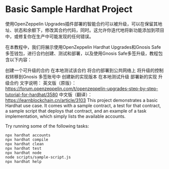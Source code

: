 # Basic Sample Hardhat Project
使用OpenZeppelin Upgrades插件部署的智能合约可以被升级，可以在保留其地址、状态和余额下，修改其合约代码，同时。这允许你迭代地将新功能添加到项目中，或修复你在生产中可能发现的任何错误。

在本教程中，我们将展示使用OpenZeppelin Hardhat Upgrades和Gnosis Safe多签钱包，进行合约创建、测试和部署，以及使用Gnosis Safe多签升级，教程包含以下内容：

创建一个可升级的合约
在本地测试该合约
将合约部署到公共网络上
将升级的控制权转移到Gnosis 多签账号中
创建新的实现版本
在本地测试升级
部署新的实现
升级合约
文字说明：
英文版（原版）：https://forum.openzeppelin.com/t/openzeppelin-upgrades-step-by-step-tutorial-for-hardhat/3580
中文版（翻译）：https://learnblockchain.cn/article/3103
This project demonstrates a basic Hardhat use case. It comes with a sample contract, a test for that contract, a sample script that deploys that contract, and an example of a task implementation, which simply lists the available accounts.

Try running some of the following tasks:

```shell
npx hardhat accounts
npx hardhat compile
npx hardhat clean
npx hardhat test
npx hardhat node
node scripts/sample-script.js
npx hardhat help
```
